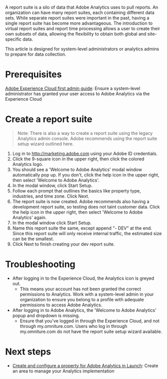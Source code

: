 A report suite is a silo of data that Adobe Analytics uses to pull reports. An organization can have many report suites, each containing different data sets. While separate report suites were important in the past, having a single report suite has become more advantageous. The introduction to virtual report suites and report time processing allows a user to create their own subsets of data, allowing the flexibility to obtain both global and site-specific data.

This article is designed for system-level administrators or analytics admins to prepare for data collection.

# Prerequisites
[Adobe Experience Cloud first admin guide](first-admin-guide.md): Ensure a system-level administrator has granted your user access to Adobe Analytics via the Experience Cloud

# Create a report suite
> Note: There is also a way to create a report suite using the legacy Analytics admin console. Adobe recommends using the report suite setup wizard outlined here.

1. Log in to http://marketing.adobe.com using your Adobe ID credentials.
2. Click the 9-square icon in the upper right, then click the colored Analytics logo.
3. You should see a 'Welcome to Adobe Analytics' modal window automatically pop up. If you don't, click the help icon in the upper right, then select 'Welcome to Adobe Analytics'.
4. In the modal window, click Start Setup.
5. Follow each prompt that outlines the basics like property type, industries, and time zone. Click Next.
6. The report suite is now created. Adobe recommends also having a development report suite, so testing does not taint customer data. Click the help icon in the upper right, then select 'Welcome to Adobe Analytics' again.
7. In the modal window click Start Setup.
8. Name this report suite the same, except append "- DEV" at the end. Since this report suite will only receive internal traffic, the estimated size can be the smallest.
9. Click Next to finish creating your dev report suite.

# Troubleshooting
- After logging in to the Experience Cloud, the Analytics icon is greyed out.
  - This means your account has not been granted the correct permissions to Analytics. Work with a system-level admin in your organization to ensure you belong to a profile with adequate permissions to access Adobe Analytics.
- After logging in to Adobe Analytics, the 'Welcome to Adobe Analytics' popup and dropdown is missing.
  - Ensure that you've logged in through the Experience Cloud, and not through my.omniture.com. Users who log in through my.omniture.com do not have the report suite setup wizard available.

# Next steps
- [Create and configure a property for Adobe Analytics in Launch](analytics-property-launch.md): Create an area to manage your Analytics implementation